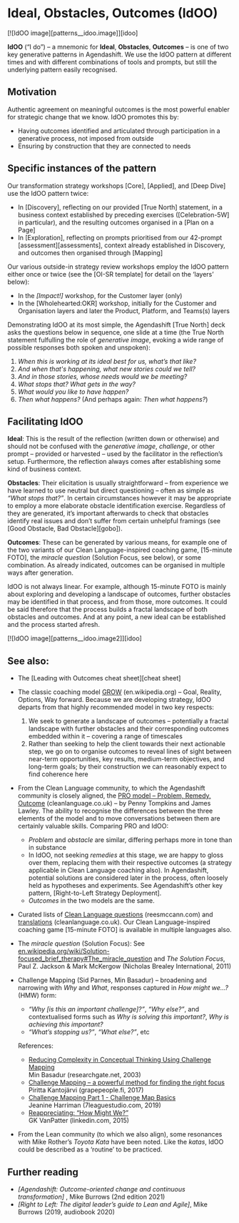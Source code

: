 # Ideal, Obstacles, Outcomes (IdOO)

[![IdOO image][patterns__idoo.image]][idoo]

**IdOO** (“I do”) – a mnemonic for **Ideal**, **Obstacles**, **Outcomes** – is one of two key generative patterns in Agendashift. We use the IdOO pattern at different times and with different combinations of tools and prompts, but still the underlying pattern easily recognised.

## Motivation

Authentic agreement on meaningful outcomes is the most powerful enabler for strategic change that we know. IdOO promotes this by:

  * Having outcomes identified and articulated through participation in a generative process, not imposed from outside
  * Ensuring by construction that they are connected to needs

## Specific instances of the pattern

Our transformation strategy workshops [Core], [Applied], and [Deep Dive] use the IdOO pattern twice:

  * In [Discovery], reflecting on our provided [True North] statement, in a business context established by preceding exercises ([Celebration-5W] in particular), and the resulting outcomes organised in a [Plan on a Page]
  * In [Exploration], reflecting on prompts prioritised from our 42-prompt [assessment][assessments], context already established in Discovery, and outcomes then organised through [Mapping]

Our various outside-in strategy review workshops employ the IdOO pattern either once or twice (see the [OI-SR template] for detail on the ‘layers’ below):

  * In the *[Impact!]* workshop, for the Customer layer (only)
  * In the [Wholehearted:OKR] workshop, initially for the Customer and Organisation layers and later the Product, Platform, and Teams(s) layers

Demonstrating IdOO at its most simple, the Agendashift [True North] deck asks the questions below in sequence, one slide at a time (the True North statement fulfulling the role of *generative image*, evoking a wide range of possible responses both spoken and unspoken):

  1. *When this is working at its ideal best for us, what’s that like?*
  2. *And when that's happening, what new stories could we tell?*
  3. *And in those stories, whose needs would we be meeting?*
  4. *What stops that? What gets in the way?*
  5. *What would you like to have happen?*
  6. *Then what happens?* (And perhaps again: *Then what happens?*)

## Facilitating IdOO

**Ideal**: This is the result of the reflection (written down or otherwise) and should not be confused with the *generative image*, *challenge*, or other prompt – provided or harvested – used by the facilitator in the reflection’s setup. Furthermore, the reflection always comes after establishing some kind of business context.

**Obstacles**: Their elicitation is usually straightforward – from experience we have learned to use neutral but direct questioning – often as simple as *“What stops that?”*. In certain circumstances however it may be appropriate to employ a more elaborate obstacle identification exercise. Regardless of they are generated, it’s important afterwards to check that obstacles identify real issues and don’t suffer from certain unhelpful framings (see [Good Obstacle, Bad Obstacle][gobo]).

**Outcomes**: These can be generated by various means, for example one of the two variants of our Clean Language-inspired coaching game, [15-minute FOTO], the *miracle question* (Solution Focus, see below), or some combination. As already indicated, outcomes can be organised in multiple ways after generation.

IdOO is not always linear. For example, although 15-minute FOTO is mainly about exploring and developing a landscape of outcomes, further obstacles may be identified in that process, and from those, more outcomes. It could be said therefore that the process builds a fractal landscape of both obstacles and outcomes. And at any point, a new ideal can be established and the process started afresh.

[![IdOO image][patterns__idoo.image2]][idoo]

## See also:

 * The [Leading with Outcomes cheat sheet][cheat sheet]

 *  The classic coaching model [GROW] \(en.wikipedia.org) – Goal, Reality, Options, Way forward. Because we are developing strategy, IdOO departs from that highly recommended model in two key respects: 
     1. We seek to generate a landscape of outcomes – potentially a fractal landscape with further obstacles and their corresponding outcomes embedded within it – covering a range of timescales
     2. Rather than seeking to help the client towards their next actionable step, we go on to organise outcomes to reveal lines of sight between near-term opportunities, key results, medium-term objectives, and long-term goals; by their construction we can reasonably expect to find coherence here
      
 *  From the Clean Language community, to which the Agendashift community is closely aligned, the [PRO model – Problem, Remedy, Outcome] \(cleanlanguage.co.uk) – by Penny Tompkins and James Lawley. The ability to recognise the differences between the three elements of the model and to move conversations between them are certainly valuable skills. Comparing PRO and IdOO: 
     + *Problem* and *obstacle* are similar, differing perhaps more in tone than in substance
     + In IdOO, not seeking *remedies* at this stage, we are happy to gloss over them, replacing them with their respective outcomes (a strategy applicable in Clean Language coaching also). In Agendashift, potential solutions are considered later in the process, often loosely held as hypotheses and experiments. See Agendashift’s other key pattern, [Right-to-Left Strategy Deployment].
     + *Outcomes* in the two models are the same.

 * Curated lists of [Clean Language questions] \(reesmccann.com) and [translations] \(cleanlanguage.co.uk). Our Clean Language-inspired coaching game [15-minute FOTO] is available in multiple languages also.

 * The *miracle question* (Solution Focus): See [en.wikipedia.org/wiki/Solution-focused_brief_therapy#The_miracle_question](https://en.wikipedia.org/wiki/Solution-focused_brief_therapy#The_miracle_question) and *The Solution Focus*, Paul Z. Jackson & Mark McKergow (Nicholas Brealey International, 2011)

 *  Challenge Mapping (Sid Parnes, Min Basadur) – broadening and narrowing with *Why* and *What*, responses captured in *How might we...?* (HMW) form:
     +  *“Why [is this an important challenge]?”*, *“Why else?”*, and contextualised forms such as *Why is solving this important?*, *Why is achieving this important?*
     +  *“What’s stopping us?”*, *“What else?”*, etc
    
    References: 
     + [Reducing Complexity in Conceptual Thinking Using Challenge Mapping][BASADUR]  
    Min Basadur (researchgate.net, 2003) 
     + [Challenge Mapping – a powerful method for finding the right focus][KANTOJÄRVI]  
    Piritta Kantojärvi (grapepeople.fi, 2017) 
     + [Challenge Mapping Part 1 - Challenge Map Basics][HARRIMAN]  
    Jeanine Harriman (7leaguestudio.com, 2019)
     + [Reappreciating: “How Might We?”][VANPATTER]  
    GK VanPatter (linkedin.com, 2015)
      
 * From the Lean community (to which we also align), some resonances with Mike Rother’s *Toyota Kata* have been noted. Like the *katas*, IdOO could be described as a ‘routine’ to be practiced.

## Further reading

  * *[Agendashift: Outcome-oriented change and continuous transformation]* , Mike Burrows (2nd edition 2021)
  * *[Right to Left: The digital leader’s guide to Lean and Agile]*, Mike Burrows (2019, audiobook 2020)

[GROW]: https://en.wikipedia.org/wiki/GROW_model
[PRO model – Problem, Remedy, Outcome]: https://www.cleanlanguage.co.uk/PRO.html
[BASADUR]: https://www.researchgate.net/publication/228542745_Reducing_Complexity_in_Conceptual_Thinking_Using_Challenge_Mapping
[KANTOJÄRVI]: https://grapepeople.fi/en/blogikirjoitus/challenge-mapping/
[HARRIMAN]: https://www.7leaguestudio.com/blog/2019/5/26/challenge-mapping-part-1-challenge-map-basics
[VANPATTER]: https://www.linkedin.com/pulse/reappreciating-how-might-we-gk-vanpatter/
[Clean Language questions]: https://reesmccann.com/2012/01/31/the-core-clean-language-questions-7/
[translations]: https://cleanlanguage.co.uk/articles/categories/Worldwide/
